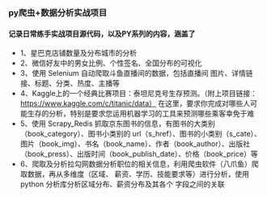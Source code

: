 ### py爬虫+数据分析实战项目
#### 记录日常练手实战项目源代码，以及PY系列的内容，涵盖了
- 1、星巴克店铺数量及分布城市的分析
- 2、微信好友中的男女比例、个性签名、全国分布的可视化
- 3、使用 Selenium 自动爬取斗鱼直播间的数据，包括直播间 图片、详情链接、标题、分类、热度、主播等
- 4、Kaggle上的一个经典比赛项目：泰坦尼克号生存预测。（附上项目链接：https://www.kaggle.com/c/titanic/data） 在这里，要求你完成对哪些人可能生存的分析，特别是要求您运用机器学习的工具来预测哪些乘客幸免于难
- 5、使用 Scrapy_Redis 抓取京东图书的信息，有图书的大类别（book_category）、图书小类别的 url（s_href）、图书的小类别（s_cate）、图片（book_img）、书名（book_name）、作者（book_author）、出版社（book_press）、出版时间（book_publish_date）、价格（book_price）等
- 6、爬取及分析拉勾网数据分析职位的相关信息，利用爬虫软件（八爪鱼）爬取数据，再从多维度（区域、 薪资、学历、技能要求等）进行分析，使用 python 分析库分析区域分布、薪资分布及其各个 字段之间的关联
